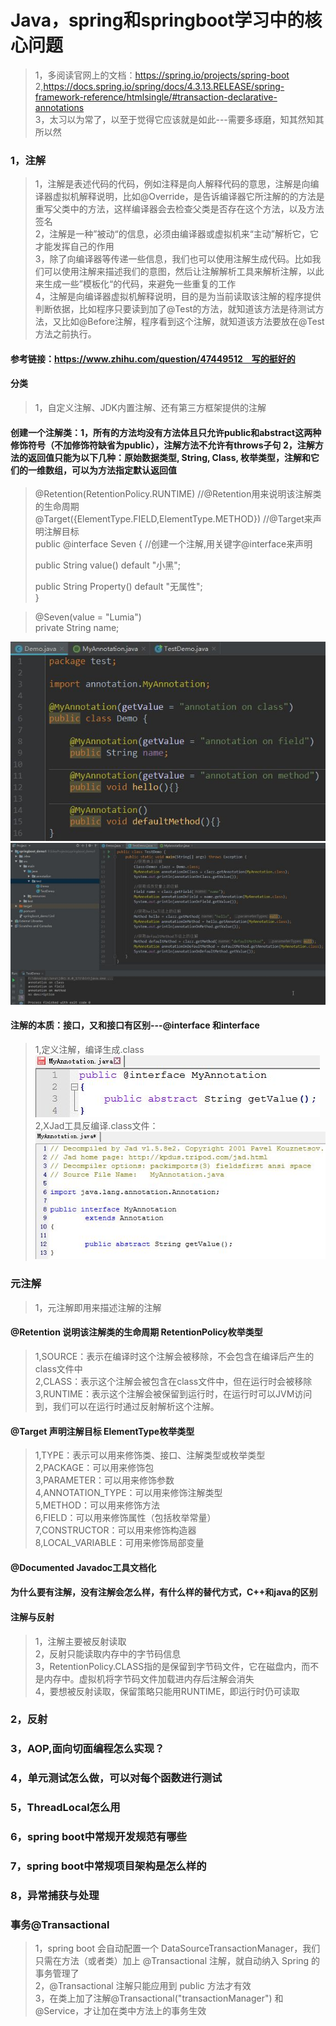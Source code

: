 # Java，spring和springboot学习中的核心问题
>1，多阅读官网上的文档：https://spring.io/projects/spring-boot          
>2,https://docs.spring.io/spring/docs/4.3.13.RELEASE/spring-framework-reference/htmlsingle/#transaction-declarative-annotations                     
>3，太习以为常了，以至于觉得它应该就是如此---需要多琢磨，知其然知其所以然           

### 1，注解
>1，注解是表述代码的代码，例如注释是向人解释代码的意思，注解是向编译器虚拟机解释说明，比如@Override，是告诉编译器它所注解的的方法是重写父类中的方法，这样编译器会去检查父类是否存在这个方法，以及方法签名                  
>2，注解是一种”被动“的信息，必须由编译器或虚拟机来“主动”解析它，它才能发挥自己的作用                                   
>3，除了向编译器等传递一些信息，我们也可以使用注解生成代码。比如我们可以使用注解来描述我们的意图，然后让注解解析工具来解析注解，以此来生成一些”模板化“的代码，来避免一些重复的工作                          
>4，注解是向编译器虚拟机解释说明，目的是为当前读取该注解的程序提供判断依据，比如程序只要读到加了@Test的方法，就知道该方法是待测试方法，又比如@Before注解，程序看到这个注解，就知道该方法要放在@Test方法之前执行。                               

#### 参考链接：https://www.zhihu.com/question/47449512　写的挺好的

#### 分类
>1，自定义注解、JDK内置注解、还有第三方框架提供的注解

#### 创建一个注解类：1，所有的方法均没有方法体且只允许public和abstract这两种修饰符号（不加修饰符缺省为public），注解方法不允许有throws子句 2，注解方法的返回值只能为以下几种：原始数据类型, String, Class, 枚举类型，注解和它们的一维数组，可以为方法指定默认返回值               
>@Retention(RetentionPolicy.RUNTIME) //@Retention用来说明该注解类的生命周期                 
>@Target({ElementType.FIELD,ElementType.METHOD}) //@Target来声明注解目标              
>public @interface Seven { //创建一个注解,用关键字@interface来声明            
>          
>    public String value() default "小黑";            
>            
>    public String Property() default "无属性";          
>}             


>@Seven(value = "Lumia")         
>private String name;               

![Alt text](./注解引用.jpg "注解引用")
![Alt text](./读取注解.jpg "读取注解")

#### 注解的本质：接口，又和接口有区别---@interface 和interface
>1,定义注解，编译生成.class
![Alt text](./注解的本质-注解定义.jpg "注解的本质-注解定义")
>2,XJad工具反编译.class文件：
![Alt text](./注解的本质-注解的反编译.jpg "注解的本质-注解的反编译")


### 元注解
>1，元注解即用来描述注解的注解

#### @Retention 说明该注解类的生命周期 RetentionPolicy枚举类型
>1,SOURCE：表示在编译时这个注解会被移除，不会包含在编译后产生的class文件中               
>2,CLASS：表示这个注解会被包含在class文件中，但在运行时会被移除            
>3,RUNTIME：表示这个注解会被保留到运行时，在运行时可以JVM访问到，我们可以在运行时通过反射解析这个注解。                   

#### @Target 声明注解目标 ElementType枚举类型
>1,TYPE：表示可以用来修饰类、接口、注解类型或枚举类型             
>2,PACKAGE：可以用来修饰包           
>3,PARAMETER：可以用来修饰参数           
>4,ANNOTATION_TYPE：可以用来修饰注解类型             
>5,METHOD：可以用来修饰方法           
>6,FIELD：可以用来修饰属性（包括枚举常量）           
>7,CONSTRUCTOR：可以用来修饰构造器              
>8,LOCAL_VARIABLE：可用来修饰局部变量               

#### @Documented Javadoc工具文档化



#### 为什么要有注解，没有注解会怎么样，有什么样的替代方式，C++和java的区别




#### 注解与反射
>1，注解主要被反射读取                
>2，反射只能读取内存中的字节码信息           
>3，RetentionPolicy.CLASS指的是保留到字节码文件，它在磁盘内，而不是内存中。虚拟机将字节码文件加载进内存后注解会消失      
>4，要想被反射读取，保留策略只能用RUNTIME，即运行时仍可读取              


### 2，反射

### 3，AOP,面向切面编程怎么实现？

### 4，单元测试怎么做，可以对每个函数进行测试

### 5，ThreadLocal怎么用

### 6，spring boot中常规开发规范有哪些

### 7，spring boot中常规项目架构是怎么样的

### 8，异常捕获与处理

### 事务@Transactional
>1，spring boot 会自动配置一个 DataSourceTransactionManager，我们只需在方法（或者类）加上 @Transactional 注解，就自动纳入 Spring 的事务管理了     
>2，@Transactional 注解只能应用到 public 方法才有效         
>3，在类上加了注解@Transactional("transactionManager") 和@Service，才让加在类中方法上的事务生效       






